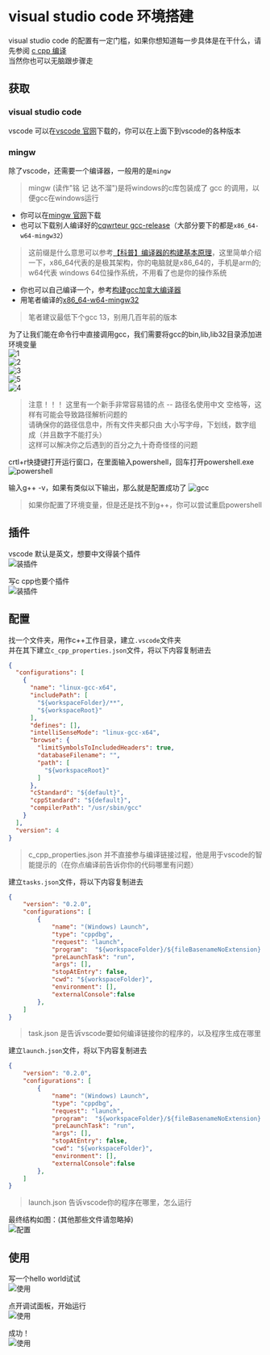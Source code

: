 ﻿# visual studio code 环境搭建

visual studio code 的配置有一定门槛，如果你想知道每一步具体是在干什么，请先参阅 [c cpp 编译](../ccpp编译/main.md)  
当然你也可以无脑跟步骤走

## 获取

### visual studio code

vscode 可以在[vscode 官网](https://code.visualstudio.com/)下载的，你可以在上面下到vscode的各种版本

### mingw

除了vscode，还需要一个编译器，一般用的是`mingw`  

> mingw (读作"铭 记 达不溜")是将windows的c库包装成了 gcc 的调用，以便gcc在windows运行

* 你可以在[mingw 官网](https://sourceforge.net/projects/mingw-w64/)下载  
* 也可以下载别人编译好的[cqwrteur gcc-release](https://github.com/trcrsired/gcc-releases/releases/tag/20240721-x86_64-w64-mingw32)（大部分要下的都是`x86_64-w64-mingw32`）  
> 这前缀是什么意思可以参考[【科普】编译器的构建基本原理](https://zhuanlan.zhihu.com/p/553543765)，这里简单介绍一下，x86_64代表的是极其架构，你的电脑就是x86_64的，手机是arm的; w64代表 windows 64位操作系统，不用看了也是你的操作系统   
* 你也可以自己编译一个，参考[构建gcc加拿大编译器](../../cqwrteur课程/02构建gcc本地交叉加拿大编译器/main.md)
* 用笔者编译的[x86_64-w64-mingw32](../../../resource/x86_64-w64-mingw32.tar.xz)
> 笔者建议最低下个gcc 13，别用几百年前的版本

为了让我们能在命令行中直接调用gcc，我们需要将gcc的bin,lib,lib32目录添加进环境变量   
![1](./windows_open_env_editor.jpg)  
![2](./windows_add_env.jpg)    
![3](./windows_add_path.png)  
![5](./mingw_path.jpg)  
![4](./windows_add_mingw.jpg)  

> 注意！！！ 这里有一个新手非常容易错的点 -- 路径名使用中文 空格等，这样有可能会导致路径解析问题的  
请确保你的路径信息中，所有文件夹都只由 大小写字母，下划线，数字组成（并且数字不能打头）  
这样可以解决你之后遇到的百分之九十奇奇怪怪的问题

crtl+r快捷键打开运行窗口，在里面输入powershell，回车打开powershell.exe  
![powershell](./ctrl_r.jpg)

输入g++ -v，如果有类似以下输出，那么就是配置成功了
![gcc](./gpp_v.jpg)

> 如果你配置了环境变量，但是还是找不到g++，你可以尝试重启powershell

## 插件

vscode 默认是英文，想要中文得装个插件  
![装插件](./plugin_1.jpg)

写c cpp也要个插件  
![装插件](./plugin_2.png)  

## 配置

找一个文件夹，用作c++工作目录，建立`.vscode`文件夹  
并在其下建立`c_cpp_properties.json`文件，将以下内容复制进去  
```json
{
  "configurations": [
    {
      "name": "linux-gcc-x64",
      "includePath": [
        "${workspaceFolder}/**",
        "${workspaceRoot}"
      ],
      "defines": [],
      "intelliSenseMode": "linux-gcc-x64",
      "browse": {
        "limitSymbolsToIncludedHeaders": true,
        "databaseFilename": "",
        "path": [
          "${workspaceRoot}"
        ]
      },
      "cStandard": "${default}",
      "cppStandard": "${default}",
      "compilerPath": "/usr/sbin/gcc"
    }
  ],
  "version": 4
}
````
> c_cpp_properties.json 并不直接参与编译链接过程，他是用于vscode的智能提示的（在你点编译前告诉你你的代码哪里有问题）

建立`tasks.json`文件，将以下内容复制进去  
```json
{
    "version": "0.2.0",
    "configurations": [
        {
            "name": "(Windows) Launch",
            "type": "cppdbg",
            "request": "launch",
            "program":  "${workspaceFolder}/${fileBasenameNoExtension}.exe",
            "preLaunchTask": "run",
            "args": [],
            "stopAtEntry": false,
            "cwd": "${workspaceFolder}",
            "environment": [],
            "externalConsole":false
        },
    ]
}
```
> task.json 是告诉vscode要如何编译链接你的程序的，以及程序生成在哪里

建立`launch.json`文件，将以下内容复制进去  
```json
{
    "version": "0.2.0",
    "configurations": [
        {
            "name": "(Windows) Launch",
            "type": "cppdbg",
            "request": "launch",
            "program":  "${workspaceFolder}/${fileBasenameNoExtension}.exe",
            "preLaunchTask": "run",
            "args": [],
            "stopAtEntry": false,
            "cwd": "${workspaceFolder}",
            "environment": [],
            "externalConsole":false
        },
    ]
}
```
> launch.json 告诉vscode你的程序在哪里，怎么运行

最终结构如图：(其他那些文件请忽略掉)  
![配置](./config_1.jpg)  

## 使用

写一个hello world试试  
![使用](./run_1.jpg)

点开调试面板，开始运行  
![使用](./run_2.jpg)

成功！  
![使用](./run_3.jpg)


